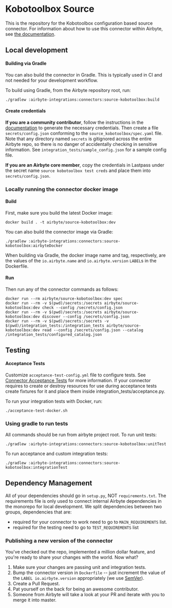 # Kobotoolbox Source

This is the repository for the Kobotoolbox configuration based source connector.
For information about how to use this connector within Airbyte, see [the documentation](https://docs.airbyte.com/integrations/sources/kobotoolbox).

## Local development

#### Building via Gradle
You can also build the connector in Gradle. This is typically used in CI and not needed for your development workflow.

To build using Gradle, from the Airbyte repository root, run:
```
./gradlew :airbyte-integrations:connectors:source-kobotoolbox:build
```

#### Create credentials
**If you are a community contributor**, follow the instructions in the [documentation](https://docs.airbyte.com/integrations/sources/kobotoolbox)
to generate the necessary credentials. Then create a file `secrets/config.json` conforming to the `source_kobotoolbox/spec.yaml` file.
Note that any directory named `secrets` is gitignored across the entire Airbyte repo, so there is no danger of accidentally checking in sensitive information.
See `integration_tests/sample_config.json` for a sample config file.

**If you are an Airbyte core member**, copy the credentials in Lastpass under the secret name `source kobotoolbox test creds`
and place them into `secrets/config.json`.

### Locally running the connector docker image

#### Build
First, make sure you build the latest Docker image:
```
docker build . -t airbyte/source-kobotoolbox:dev
```

You can also build the connector image via Gradle:
```
./gradlew :airbyte-integrations:connectors:source-kobotoolbox:airbyteDocker
```
When building via Gradle, the docker image name and tag, respectively, are the values of the `io.airbyte.name` and `io.airbyte.version` `LABEL`s in
the Dockerfile.

#### Run
Then run any of the connector commands as follows:
```
docker run --rm airbyte/source-kobotoolbox:dev spec
docker run --rm -v $(pwd)/secrets:/secrets airbyte/source-kobotoolbox:dev check --config /secrets/config.json
docker run --rm -v $(pwd)/secrets:/secrets airbyte/source-kobotoolbox:dev discover --config /secrets/config.json
docker run --rm -v $(pwd)/secrets:/secrets -v $(pwd)/integration_tests:/integration_tests airbyte/source-kobotoolbox:dev read --config /secrets/config.json --catalog /integration_tests/configured_catalog.json
```
## Testing

#### Acceptance Tests
Customize `acceptance-test-config.yml` file to configure tests. See [Connector Acceptance Tests](https://docs.airbyte.com/connector-development/testing-connectors/connector-acceptance-tests-reference) for more information.
If your connector requires to create or destroy resources for use during acceptance tests create fixtures for it and place them inside integration_tests/acceptance.py.

To run your integration tests with Docker, run:
```
./acceptance-test-docker.sh
```

### Using gradle to run tests
All commands should be run from airbyte project root.
To run unit tests:
```
./gradlew :airbyte-integrations:connectors:source-kobotoolbox:unitTest
```
To run acceptance and custom integration tests:
```
./gradlew :airbyte-integrations:connectors:source-kobotoolbox:integrationTest
```

## Dependency Management
All of your dependencies should go in `setup.py`, NOT `requirements.txt`. The requirements file is only used to connect internal Airbyte dependencies in the monorepo for local development.
We split dependencies between two groups, dependencies that are:
* required for your connector to work need to go to `MAIN_REQUIREMENTS` list.
* required for the testing need to go to `TEST_REQUIREMENTS` list

### Publishing a new version of the connector
You've checked out the repo, implemented a million dollar feature, and you're ready to share your changes with the world. Now what?
1. Make sure your changes are passing unit and integration tests.
1. Bump the connector version in `Dockerfile` -- just increment the value of the `LABEL io.airbyte.version` appropriately (we use [SemVer](https://semver.org/)).
1. Create a Pull Request.
1. Pat yourself on the back for being an awesome contributor.
1. Someone from Airbyte will take a look at your PR and iterate with you to merge it into master.
